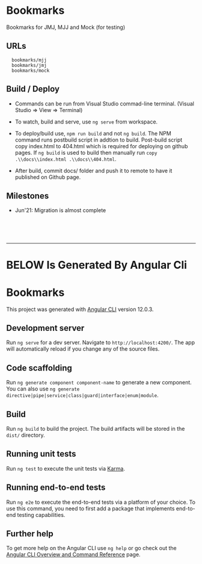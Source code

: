 # Bookmarks 
Bookmarks for JMJ, MJJ and Mock (for testing)

## URLs

```
  bookmarks/mjj 
  bookmarks/jmj
  bookmarks/mock
```

## Build / Deploy
  - Commands can be run from Visual Studio commad-line terminal. (Visual Studio => View => Terminal)
  
  - To watch, build and serve, use  `ng serve` from workspace.
  
  - To deploy/build use, `npm run build` and not `ng build`.  The NPM command runs postbuild script in addtion to build.  Post-build script copy index.html to 404.html which is required for deploying on github pages.
  If ` ng build ` is used to build then manually run `copy .\\docs\\index.html .\\docs\\404.html`.

  - After build, commit docs/ folder and push it to remote to have it published on Github page.


## Milestones
  - Jun'21: Migration is almost complete



<br/>
<br/>
<br/>
<hr />

# BELOW Is Generated By Angular Cli

# Bookmarks

This project was generated with [Angular CLI](https://github.com/angular/angular-cli) version 12.0.3.

## Development server

Run `ng serve` for a dev server. Navigate to `http://localhost:4200/`. The app will automatically reload if you change any of the source files.

## Code scaffolding

Run `ng generate component component-name` to generate a new component. You can also use `ng generate directive|pipe|service|class|guard|interface|enum|module`.

## Build

Run `ng build` to build the project. The build artifacts will be stored in the `dist/` directory.

## Running unit tests

Run `ng test` to execute the unit tests via [Karma](https://karma-runner.github.io).

## Running end-to-end tests

Run `ng e2e` to execute the end-to-end tests via a platform of your choice. To use this command, you need to first add a package that implements end-to-end testing capabilities.

## Further help

To get more help on the Angular CLI use `ng help` or go check out the [Angular CLI Overview and Command Reference](https://angular.io/cli) page.
